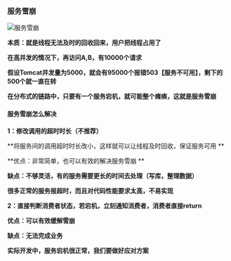 ### 服务雪崩



![服务雪崩](E:\笔记整理\动力节点SpringCloud\图解\服务雪崩.png)





**本质：就是线程无法及时的回收回来，用户把线程占用了**



**在高并发的情况下，再访问A,B，有10000个请求**

**假设Tomcat并发量为5000，就会有95000个报错503【服务不可用】，剩下的500个就一直在转**

**在分布式的链路中，只要有一个服务宕机，就可能整个瘫痪，这就是服务雪崩**



#### 服务雪崩怎么解决

**1：修改调用的超时时长（不推荐）**

**将服务间的调用超时时长改小，这样就可以让线程及时回收，保证服务可用 **

**优点：非常简单，也可以有效的解决服务雪崩 **

**缺点：不够灵活，有的服务需要更长的时间去处理（写库，整理数据）**

**很多正常的服务报超时，而且对代码性能要求太高，不易实现**



**2：直接判断消费者状态，若宕机，立刻通知消费者，消费者直接return**

**优点：可以有效缓解雪崩**

**缺点：无法完成业务**



**实际开发中，服务宕机很正常，我们要做好应对方案**